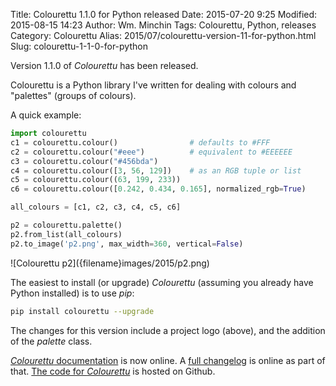 Title: Colourettu 1.1.0 for Python released
Date: 2015-07-20 9:25
Modified: 2015-08-15 14:23
Author: Wm. Minchin
Tags: Colourettu, Python, releases
Category: Colourettu
Alias: 2015/07/colourettu-version-11-for-python.html
Slug: colourettu-1-1-0-for-python

Version 1.1.0 of *Colourettu* has been released.

Colourettu is a Python library I've written for dealing with colours and
"palettes" (groups of colours).

<!-- read more -->

A quick example:

```python
import colourettu
c1 = colourettu.colour()                # defaults to #FFF
c2 = colourettu.colour("#eee")          # equivalent to #EEEEEE
c3 = colourettu.colour("#456bda")
c4 = colourettu.colour([3, 56, 129])    # as an RGB tuple or list
c5 = colourettu.colour((63, 199, 233))
c6 = colourettu.colour([0.242, 0.434, 0.165], normalized_rgb=True)

all_colours = [c1, c2, c3, c4, c5, c6]

p2 = colourettu.palette()
p2.from_list(all_colours)
p2.to_image('p2.png', max_width=360, vertical=False)
```

<div markdown=1 class="text-center">
![Colourettu p2]({filename}images/2015/p2.png)
</div>

The easiest to install (or upgrade) *Colourettu* (assuming you already have
Python installed) is to use *pip*:

```sh
pip install colourettu --upgrade
```

The changes for this version include a project logo (above), and the addition
of the *palette* class.

[*Colourettu* documentation](http://minchin.ca/colourettu/) is now online. A
[full changelog](http://minchin.ca/colourettu/changelog.html) is online as part
of that. [The code for *Colourettu*](https://github.com/MinchinWeb/colourettu/)
is hosted on Github.
